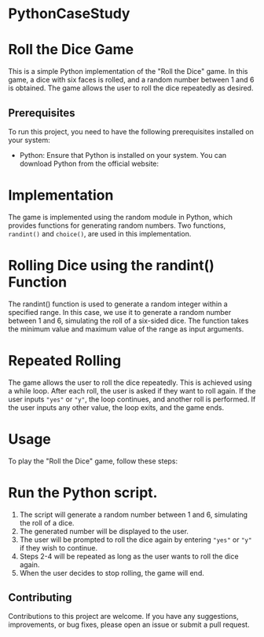 # PythonCaseStudy


# Roll the Dice Game
This is a simple Python implementation of the "Roll the Dice" game. In this game, a dice with six faces is rolled, and a random number between 1 and 6 is obtained. The game allows the user to roll the dice repeatedly as desired.

## Prerequisites

To run this project, you need to have the following prerequisites installed on your system:

- Python: Ensure that Python is installed on your system. You can download Python from the official website: <a src="https://www.python.org/downloads/"></a>


# Implementation
The game is implemented using the random module in Python, which provides functions for generating random numbers. Two functions, `randint()` and `choice()`, are used in this implementation.

# Rolling Dice using the randint() Function
The randint() function is used to generate a random integer within a specified range. In this case, we use it to generate a random number between 1 and 6, simulating the roll of a six-sided dice. The function takes the minimum value and maximum value of the range as input arguments.

# Repeated Rolling
The game allows the user to roll the dice repeatedly. This is achieved using a while loop. After each roll, the user is asked if they want to roll again. If the user inputs `"yes"` or `"y"`, the loop continues, and another roll is performed. If the user inputs any other value, the loop exits, and the game ends.

# Usage
To play the "Roll the Dice" game, follow these steps:

# Run the Python script.
1. The script will generate a random number between 1 and 6, simulating the roll of a dice.
2. The generated number will be displayed to the user.
3. The user will be prompted to roll the dice again by entering `"yes"` or `"y"` if they wish to continue.
4. Steps 2-4 will be repeated as long as the user wants to roll the dice again.
5. When the user decides to stop rolling, the game will end.


## Contributing

Contributions to this project are welcome. If you have any suggestions, improvements, or bug fixes, please open an issue or submit a pull request.

